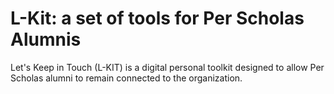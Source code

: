 # L-Kit: a set of tools for Per Scholas Alumnis

Let's Keep in Touch (L-KIT) is a digital personal toolkit designed to allow Per Scholas alumni to remain connected to the organization.
